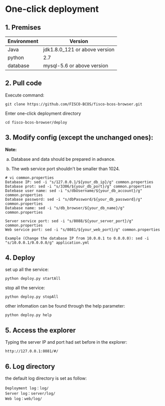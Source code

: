 # One-click deployment

## 1. Premises

| Environment   | Version                   |
| ------ | ---------------------- |
| Java   | jdk1.8.0_121 or above version |
| python | 2.7                    |
| database | mysql-5.6 or above version    |

## 2. Pull code

Execute command:

```shell
git clone https://github.com/FISCO-BCOS/fisco-bcos-browser.git
```
Enter one-click deployment directory

```shell
cd fisco-bcos-browser/deploy
```

## 3. Modify config (except the unchanged ones):

**Note:** 

​    a. Database and data should be prepared in advance.

​    b. The web service port shouldn't be smaller than 1024.

```shell
# vi common.properties
Database IP: sed -i "s/127.0.0.1/${your_db_ip}/g" common.properties
Database prot: sed -i "s/3306/${your_db_port}/g" common.properties
Datebase user name: sed -i "s/dbUsername/${your_db_account}/g" common.properties
Database password: sed -i "s/dbPassword/${your_db_password}/g" common.properties
Database name: sed -i "s/db_browser/${your_db_name}/g" common.properties

Server service port: sed -i "s/8088/${your_server_port}/g" common.properties
Web service port: sed -i "s/8081/${your_web_port}/g" common.properties

Example (Change the database IP from 10.0.0.1 to 0.0.0.0): sed -i "s/10.0.0.1/0.0.0.0/g" application.yml
```

## 4. Deploy

set up all the service:

```shell
python deploy.py startAll
```

stop all the service:

```shell
python deploy.py stopAll
```

other infomation can be found through the help parameter:

```
python deploy.py help
```

## 5. Access the explorer

Typing the server IP and port had set before in the explorer:

```shell 
http://127.0.0.1:8081/#/
```

## 6. Log directory
the default log directory is set as follow:

```
Deployment log：log/
Server log：server/log/
Web log：web/log/
```